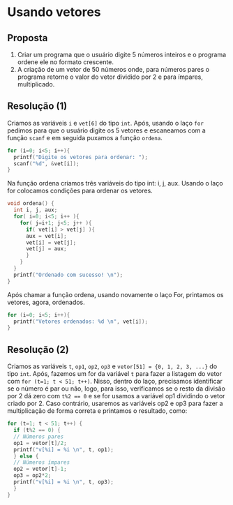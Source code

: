 # Usando vetores

## Proposta

1. Criar um programa que o usuário digite 5 números inteiros e o programa ordene ele no formato crescente.
2. A criação de um vetor de 50 números onde, para números pares o programa retorne o valor do vetor dividido por 2 e para ímpares, multiplicado.
 
## Resolução (1)

Criamos as variáveis `i` e `vet[6]` do tipo `int`.
Após, usando o laço `for` pedimos para que o usuário digite os 5 vetores e escaneamos com a função `scanf` e em seguida puxamos a função `ordena`.
```c
for (i=0; i<5; i++){   
  printf("Digite os vetores para ordenar: ");
  scanf("%d", &vet[i]);
}
```

Na função ordena criamos três variáveis do tipo int: i, j, aux. Usando o laço for colocamos condições para ordenar os vetores.
```c
void ordena() {       
  int i, j, aux;
  for( i=0; i<5; i++ ){
    for( j=i+1; j<5; j++ ){
      if( vet[i] > vet[j] ){
      aux = vet[i];
      vet[i] = vet[j];
      vet[j] = aux;
      }
    }
  }
  printf("Ordenado com sucesso! \n");
}
```

Após chamar a função ordena, usando novamente o laço For, printamos os vetores, agora, ordenados.
```c
for (i=0; i<5; i++){
  printf("Vetores ordenados: %d \n", vet[i]);
}
```

## Resolução (2)

Criamos as variáveis `t`, `op1`, `op2`, `op3` e `vetor[51] = {0, 1, 2, 3, ...}` do tipo `int`. 
Após, fazemos um for da variável `t` para fazer a listagem do vetor com ``for (t=1; t < 51; t++)``. Nisso, dentro do laço, precisamos identificar se o número é par ou não, logo, para isso, verificamos se o resto da divisão por 2 dá zero com ``t%2 == 0`` e se for usamos a variável op1 dividindo o vetor criado por 2. Caso contrário, usaremos as variáveis op2 e op3 para fazer a multiplicação de forma correta e printamos o resultado, como:
```c
for (t=1; t < 51; t++) {
  if (t%2 == 0) {
  // Números pares
  op1 = vetor[t]/2;
  printf("v[%i] = %i \n", t, op1);
  } else {
  // Números ímpares
  op2 = vetor[t]-1;
  op3 = op2*2;
  printf("v[%i] = %i \n", t, op3);
  }
}
```

